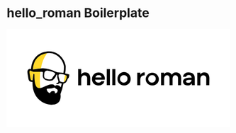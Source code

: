 # hello_roman Boilerplate

<svg xmlns="http://www.w3.org/2000/svg" viewBox="0 0 129.85 57.33"><defs><style>.a{fill:#fff;}.b{fill:none;}.c{fill:#ffd82b;}</style></defs><rect class="a" width="129.85" height="57.33"/><rect class="b" x="11.42" y="13.08" width="24.93" height="31.17"/><path class="c" d="M34.15,30.23a1.59,1.59,0,0,1-1,.8c.29-1.4.55-2.86.75-4.2a3.1,3.1,0,0,1,.76.41C35.28,27.72,34.57,29.55,34.15,30.23Zm-18.93-6.7v.15c1.34-.25,3.32-.53,4.71-.66a18.59,18.59,0,0,1,3.61-8.83A9.93,9.93,0,0,0,18.87,16C16.67,17.63,15.44,20.16,15.22,23.53Zm-1.6,5a2.51,2.51,0,0,0,.32,1.07c.07.1.27.37,1,.37h0c.05-.56.12-1.15.22-1.76.19-1.42.32-2,.32-2,.52,0,.52.33.52.91,0,6.49,1.48,7.71,3.53,7.35a43.27,43.27,0,0,1,0-9.45c-1.26,0-3.43,0-3.93,0-.78,0-2-.91-2.3-.67a1,1,0,0,0-.29.8,16,16,0,0,0,.29,2.06c.08.47.16.94.21,1.31Z"/><path d="M34,26a23,23,0,0,0,.3-4.23c-.26-2.73-3.24-8.64-9.67-8.64-3.7,0-9.94,2.08-10.49,10.38a1.51,1.51,0,0,0-.67-.17,1.24,1.24,0,0,0-.53.12,1.86,1.86,0,0,0-.91,1.75c0,.78.39,2.53.52,3.51S13,31,15,31c-.34,10.05,7.16,13.24,11,13.24,4.41,0,5.71-2.6,5.26-6.23A32.54,32.54,0,0,0,33,31.91c1.5-.17,2-1.44,2.34-2.46A1.35,1.35,0,0,1,36,28.6a4.66,4.66,0,0,0,.39-2A18.62,18.62,0,0,0,34,26ZM15.22,23.53c.22-3.37,1.45-5.9,3.64-7.54a10.4,10.4,0,0,1,5.8-1.87,8.26,8.26,0,0,1,3.72.86A8.71,8.71,0,0,1,31,17.06a9.48,9.48,0,0,1,2.27,4.76,21.15,21.15,0,0,1-.29,3.9,15.62,15.62,0,0,0-2.9-.33,3.28,3.28,0,0,1-1.4-.34A20.22,20.22,0,0,0,21,23a45.59,45.59,0,0,0-5.82.73Zm12.69,3.19-.45.52a18.36,18.36,0,0,0-1.3,2,4.65,4.65,0,0,1-3.38-.2c-1.1-.39-1.1-1.56-1-2.34s0-2.33,1.88-2.33a10.59,10.59,0,0,1,4.28,1.36C28.37,25.94,27.91,26.72,27.91,26.72Zm1.75,9a2,2,0,0,1-1.55,1.91c-.39.06.58-1.36-1.17-1.36s-1.43,1.36-2,1.16a2.64,2.64,0,0,1-1.65-2,.52.52,0,0,1,.43-.59h.07a10.33,10.33,0,0,0,4-.65,6.1,6.1,0,0,0,1.53,1.09.51.51,0,0,1,.28.5Zm1.75-1.64a2.66,2.66,0,0,0-1.8-1.26,1.82,1.82,0,0,0-1.56.52h0a1.86,1.86,0,0,0-1.82-1c-4.41,0-10.13,7.53-10.13-5.2,0-.58,0-.9-.52-.9,0,0-.13.58-.32,2-.1.6-.17,1.19-.22,1.76h0c-.77,0-1-.27-1-.38a2.34,2.34,0,0,1-.32-1.06c-.05-.38-.13-.83-.21-1.32a17.45,17.45,0,0,1-.3-2.05,1.11,1.11,0,0,1,.3-.81c.35-.23,1.51.68,2.3.68.64,0,4.08-.07,4.74,0s.51.26.45,1.88a2.62,2.62,0,0,0,1.56,2.86,6,6,0,0,0,4.09.19,7.15,7.15,0,0,0,2.27-3.05c.14-.42.45-.33.45,0v.58c0,1.69.65,2.21.65,3.12,0,.71-.32.77-.65.84a.71.71,0,0,0-.58.65c1.36.26,1.86-.26,2-.71a3.13,3.13,0,0,0,1.22.47C31.75,32.66,31.57,33.41,31.41,34.08Zm2.74-3.86a1.66,1.66,0,0,1-1.82.85,3.9,3.9,0,0,1-1.49-.52,14.46,14.46,0,0,0-.6-2.35c-.18-1-.37-1.94,1.18-1.87a6.11,6.11,0,0,1,3.25.91c.58.45-.1,2.31-.52,3Z"/><path d="M48.54,32.82H46.77V29a1.67,1.67,0,0,0-1.43-1.87l-.25,0c-1.05,0-1.77.7-1.77,2.5v3.26H41.55V23.47h1.77v3.12a2.7,2.7,0,0,1,2.26-1.18c2.25,0,3,1.62,3,3.3Z"/><path d="M56.83,30.51A3.23,3.23,0,0,1,53.51,33a3.58,3.58,0,0,1-3.89-3.25,3.85,3.85,0,0,1,0-.48,3.65,3.65,0,0,1,3.48-3.82h.27A3.49,3.49,0,0,1,57,29.65H51.4a1.82,1.82,0,0,0,1.92,1.73h0c1,0,1.51-.5,1.62-.87ZM51.6,28.33h3.57A1.73,1.73,0,0,0,53.37,27a1.68,1.68,0,0,0-1.77,1.34Z"/><path d="M60,32.82H58.18V23.47H60Z"/><path d="M63.18,32.82H61.41V23.47h1.77Z"/><path d="M72.06,29.19A3.68,3.68,0,0,1,68.51,33h-.28a3.74,3.74,0,0,1-3.82-3.65v-.13a3.83,3.83,0,1,1,7.65,0ZM68.23,27a2.2,2.2,0,1,0,2,2.37,1,1,0,0,0,0-.17A2,2,0,0,0,68.42,27Z"/><path d="M80.25,27.12c-1.61,0-2.57.86-2.57,2.77v2.93H75.91V25.55h1.78v1.29a2.8,2.8,0,0,1,2.56-1.44Z"/><path d="M88.48,29.19A3.68,3.68,0,0,1,84.93,33h-.28a3.74,3.74,0,0,1-3.82-3.65v-.13a3.83,3.83,0,0,1,7.65,0ZM84.66,27a2.2,2.2,0,1,0,2,2.37c0-.06,0-.12,0-.17A2,2,0,0,0,84.84,27Z"/><path d="M101.39,32.82H99.63V28.77c0-1-.52-1.78-1.61-1.74s-1.56.9-1.56,2.41v3.38H94.7V28.77c0-1-.56-1.8-1.64-1.74s-1.53,1-1.53,2.48v3.31H89.76V25.55h1.77v1a2.1,2.1,0,0,1,2.08-1.18A2.66,2.66,0,0,1,96,26.74a2.82,2.82,0,0,1,2.47-1.33c1,0,3,.44,3,3.36Z"/><path d="M109.37,28.61v4.21h-1.72V31.76a2.45,2.45,0,0,1-2.4,1.2c-2.19,0-2.71-1.36-2.71-2.25,0-1.27,1.11-2.27,4.07-2.27h.91a1.42,1.42,0,0,0-1.33-1.51,1.08,1.08,0,0,0-.31,0c-1,0-1.48.58-1.52,1h-1.84a3,3,0,0,1,3.27-2.54C107.59,25.41,109.37,26.25,109.37,28.61Zm-1.84,1.14h-.89c-1,0-2.37.07-2.37.94,0,.5.59.81,1.41.75a1.78,1.78,0,0,0,1.84-1.7Z"/><path d="M117.82,32.82h-1.77V29a1.65,1.65,0,0,0-1.42-1.87l-.26,0c-1.05,0-1.76.7-1.76,2.5v3.26h-1.77V25.55h1.77v1a2.7,2.7,0,0,1,2.26-1.18c2.25,0,3,1.62,3,3.3Z"/><rect class="b" x="41.55" y="23.47" width="76.87" height="9.35"/></svg>
